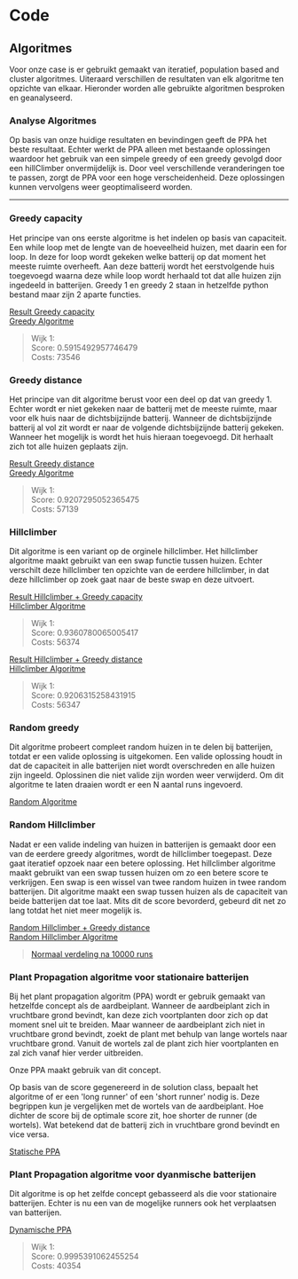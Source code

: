 # Code
## Algoritmes
Voor onze case is er gebruikt gemaakt van iteratief, population based and cluster
algoritmes. Uiteraard verschillen de resultaten van elk algoritme ten opzichte
van elkaar. Hieronder worden alle gebruikte algoritmen besproken en geanalyseerd.

### Analyse Algoritmes

Op basis van onze huidige resultaten en bevindingen geeft de PPA het beste
resultaat. Echter werkt de PPA alleen met bestaande oplossingen waardoor het
gebruik van een simpele greedy of een greedy gevolgd door een hillClimber
onvermijdelijk is. Door veel verschillende veranderingen toe te passen,
zorgt de PPA voor een hoge verscheidenheid. Deze oplossingen kunnen vervolgens
weer geoptimaliseerd worden.


---
### Greedy capacity
Het principe van ons eerste algoritme is het indelen op basis van capaciteit.
Een while loop met de lengte van de hoeveelheid huizen, met daarin een for loop.
In deze for loop wordt gekeken welke batterij op dat moment het meeste ruimte
overheeft. Aan deze batterij wordt het eerstvolgende huis toegevoegd waarna
deze while loop wordt herhaald tot dat alle huizen zijn ingedeeld in batterijen.
Greedy 1 en greedy 2 staan in hetzelfde python bestand maar zijn 2 aparte
functies.  


[Result Greedy capacity](/resultaten/Images/Greedy1.png "Hyperlink")  
[Greedy Algoritme](/code/algorithmes/greedy.py "Hyperlink")

> Wijk 1:  
> Score: 0.5915492957746479  
> Costs: 73546


### Greedy distance
Het principe van dit algoritme berust voor een deel op dat van greedy 1.
Echter wordt er niet gekeken naar de batterij met de meeste ruimte, maar voor
elk huis naar de dichtsbijzijnde batterij. Wanneer de dichtsbijzijnde batterij
al vol zit wordt er naar de volgende dichtsbijzijnde batterij gekeken. Wanneer
het mogelijk is wordt het huis hieraan toegevoegd. Dit herhaalt zich tot alle
huizen geplaats zijn.  

[Result Greedy distance](/resultaten/Images/Greedy_2.png "Hyperlink")  
[Greedy Algoritme](/code/algorithmes/greedy.py "Hyperlink")

> Wijk 1:  
> Score: 0.9207295052365475   
> Costs: 57139


### Hillclimber
Dit algoritme is een variant op de orginele hillclimber. Het hillclimber
algoritme maakt gebruikt van een swap functie tussen huizen. Echter verschilt
deze hillclimber ten opzichte van de eerdere hillclimber, in dat deze
hillclimber op zoek gaat naar de beste swap en deze uitvoert.


[Result Hillclimber + Greedy capacity](/resultaten/Images/Greedy1+Hillclimber2.png "Hyperlink")  
[Hillclimber Algoritme](/code/algorithmes/hillclimber.py "Hyperlink")

> Wijk 1:  
> Score: 0.9360780065005417  
> Costs: 56374

[Result Hillclimber + Greedy distance](/resultaten/Images/greedy_2+hillclimber.png "Hyperlink")  
[Hillclimber Algoritme](/code/algorithmes/hillclimber.py "Hyperlink")

> Wijk 1:  
> Score: 0.9206315258431915  
> Costs: 56347


### Random greedy
Dit algoritme probeert compleet random huizen in te delen bij batterijen,
totdat er een valide oplossing is uitgekomen. Een valide oplossing houdt in dat
de capaciteit in alle batterijen niet wordt overschreden en alle huizen zijn
ingeeld. Oplossinen die niet valide zijn worden weer verwijderd. Om dit
algoritme te laten draaien wordt er een N aantal runs ingevoerd.  

[Random Algoritme](/code/algorithmes/random_greedy.py "Hyperlink")


### Random Hillclimber
Nadat er een valide indeling van huizen in batterijen is gemaakt door een van
de eerdere greedy algoritmes, wordt de hillclimber toegepast. Deze gaat
iteratief opzoek naar een betere oplossing. Het hillclimber algoritme maakt
gebruikt van een swap tussen huizen om zo een betere score te verkrijgen.
Een swap is een wissel van twee random huizen in twee random batterijen.
Dit algoritme maakt een swap tussen huizen als de capaciteit van beide
batterijen dat toe laat. Mits dit de score bevorderd, gebeurd dit net zo lang
totdat het niet meer mogelijk is.

[Random Hillclimber + Greedy distance](/resultaten/Images/greedy_2+randomhillclimber.png "Hyperlink")  
[Random Hillclimber Algoritme](/code/algorithmes/randomHillclimber.py "Hyperlink")

> [Normaal verdeling na 10000 runs](/resultaten/Images/randomgreedy+hc,10000_runs.png "Hyperlink")

### Plant Propagation algoritme voor stationaire batterijen


Bij het plant propagation algoritm (PPA) wordt er gebruik gemaakt van hetzelfde
concept als de aardbeiplant. Wanneer de aardbeiplant zich in vruchtbare grond
bevindt, kan deze zich voortplanten door zich op dat moment snel uit te breiden.
Maar wanneer de aardbeiplant zich niet in vruchtbare grond bevindt, zoekt de
plant met behulp van lange wortels naar vruchtbare grond. Vanuit de wortels zal
de plant zich hier voortplanten en zal zich vanaf hier verder uitbreiden.

Onze PPA maakt gebruik van dit concept.

Op basis van de score gegenereerd in de solution class, bepaalt het algoritme
of er een 'long runner' of een 'short runner' nodig is. Deze begrippen kun je
vergelijken met de wortels van de aardbeiplant. Hoe dichter de score
bij de optimale score zit, hoe shorter de runner (de wortels). Wat betekend dat
de batterij zich in vruchtbare grond bevindt en vice versa.  

[Statische PPA](/code/algorithmes/PPA.py "Hyperlink")

### Plant Propagation algoritme voor dyanmische batterijen


Dit algoritme is op het zelfde concept gebasseerd als die voor stationaire
batterijen. Echter is nu een van de mogelijke runners ook het verplaatsen van
batterijen.  

[Dynamische PPA](/code/algorithmes/place_battery_PPA.py "Hyperlink")


> Wijk 1:  
> Score: 0.9995391062455254  
> Costs: 40354
